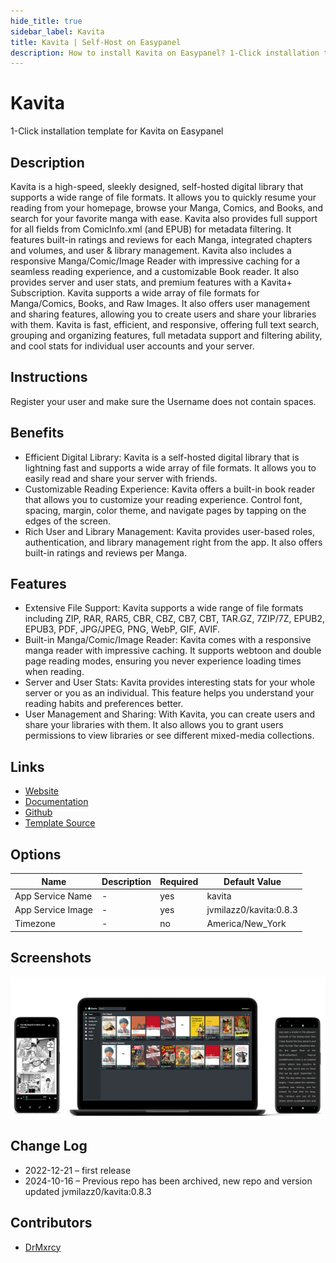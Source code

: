 ```yaml
---
hide_title: true
sidebar_label: Kavita
title: Kavita | Self-Host on Easypanel
description: How to install Kavita on Easypanel? 1-Click installation template for Kavita on Easypanel
---
```


<!-- generated -->

# Kavita

1-Click installation template for Kavita on Easypanel

## Description

Kavita is a high-speed, sleekly designed, self-hosted digital library that supports a wide range of file formats. It allows you to quickly resume your reading from your homepage, browse your Manga, Comics, and Books, and search for your favorite manga with ease. Kavita also provides full support for all fields from ComicInfo.xml (and EPUB) for metadata filtering. It features built-in ratings and reviews for each Manga, integrated chapters and volumes, and user &amp; library management. Kavita also includes a responsive Manga/Comic/Image Reader with impressive caching for a seamless reading experience, and a customizable Book reader. It also provides server and user stats, and premium features with a Kavita+ Subscription. Kavita supports a wide array of file formats for Manga/Comics, Books, and Raw Images. It also offers user management and sharing features, allowing you to create users and share your libraries with them. Kavita is fast, efficient, and responsive, offering full text search, grouping and organizing features, full metadata support and filtering ability, and cool stats for individual user accounts and your server.

## Instructions

Register your user and make sure the Username does not contain spaces.

## Benefits

- Efficient Digital Library: Kavita is a self-hosted digital library that is lightning fast and supports a wide array of file formats. It allows you to easily read and share your server with friends.
- Customizable Reading Experience: Kavita offers a built-in book reader that allows you to customize your reading experience. Control font, spacing, margin, color theme, and navigate pages by tapping on the edges of the screen.
- Rich User and Library Management: Kavita provides user-based roles, authentication, and library management right from the app. It also offers built-in ratings and reviews per Manga.

## Features

- Extensive File Support: Kavita supports a wide range of file formats including ZIP, RAR, RAR5, CBR, CBZ, CB7, CBT, TAR.GZ, 7ZIP/7Z, EPUB2, EPUB3, PDF, JPG/JPEG, PNG, WebP, GIF, AVIF.
- Built-in Manga/Comic/Image Reader: Kavita comes with a responsive manga reader with impressive caching. It supports webtoon and double page reading modes, ensuring you never experience loading times when reading.
- Server and User Stats: Kavita provides interesting stats for your whole server or you as an individual. This feature helps you understand your reading habits and preferences better.
- User Management and Sharing: With Kavita, you can create users and share your libraries with them. It also allows you to grant users permissions to view libraries or see different mixed-media collections.

## Links

- [Website](https://www.kavitareader.com/)
- [Documentation](https://wiki.kavitareader.com/)
- [Github](https://github.com/Kareadita/Kavita)
- [Template Source](https://github.com/easypanel-io/templates/tree/main/templates/kavita)

## Options

Name | Description | Required | Default Value
-|-|-|-
App Service Name | - | yes | kavita
App Service Image | - | yes | jvmilazz0/kavita:0.8.3
Timezone | - | no | America/New_York

## Screenshots

![Kavita Screenshot](./assets/screenshot.png)

## Change Log

- 2022-12-21 – first release
- 2024-10-16 – Previous repo has been archived, new repo and version updated jvmilazz0/kavita:0.8.3

## Contributors

- [DrMxrcy](https://github.com/DrMxrcy)

